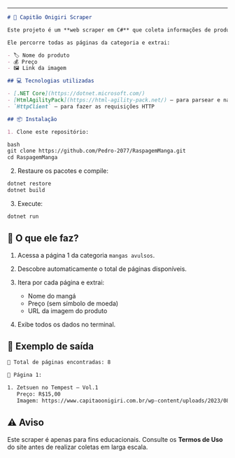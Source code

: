 
---

````markdown
# 🥷 Capitão Onigiri Scraper

Este projeto é um **web scraper em C#** que coleta informações de produtos da seção de mangás avulsos do site [Capitão Onigiri](https://www.capitaoonigiri.com.br).

Ele percorre todas as páginas da categoria e extrai:

- 🏷️ Nome do produto  
- 💰 Preço  
- 🖼️ Link da imagem  

## 💻 Tecnologias utilizadas

- [.NET Core](https://dotnet.microsoft.com/)
- [HtmlAgilityPack](https://html-agility-pack.net/) – para parsear e navegar pelo HTML
- `HttpClient` – para fazer as requisições HTTP

## 📦 Instalação

1. Clone este repositório:

bash
git clone https://github.com/Pedro-2077/RaspagemManga.git
cd RaspagemManga
````

2. Restaure os pacotes e compile:

```bash
dotnet restore
dotnet build
```

3. Execute:

```bash
dotnet run
```

## 🔎 O que ele faz?

1. Acessa a página 1 da categoria `mangas avulsos`.
2. Descobre automaticamente o total de páginas disponíveis.
3. Itera por cada página e extrai:

   * Nome do mangá
   * Preço (sem símbolo de moeda)
   * URL da imagem do produto
4. Exibe todos os dados no terminal.

## 📂 Exemplo de saída

```txt
🔎 Total de páginas encontradas: 8

📄 Página 1:

1. Zetsuen no Tempest – Vol.1
   Preço: R$15,00
   Imagem: https://www.capitaoonigiri.com.br/wp-content/uploads/2023/08/tempest.jpg
```

## ⚠️ Aviso

Este scraper é apenas para fins educacionais. Consulte os **Termos de Uso** do site antes de realizar coletas em larga escala.

